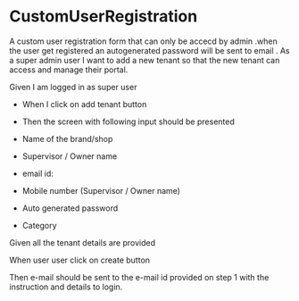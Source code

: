 # CustomUserRegistration
A custom user registration form that can only be accecd by admin .when the user get registered an autogenerated password will be sent to email .
As a super admin user I want to add a new tenant so that the new tenant can access and manage their portal. 

 

Given I am logged in as super user

 - When I click on add tenant button 

 - Then the screen with following input should be presented

-  Name of the brand/shop 

 - Supervisor / Owner name

 - email id: 

 - Mobile number (Supervisor / Owner name)

 - Auto generated password

 - Category

 

Given all the tenant details are provided

When user user click on create button

Then e-mail should be sent to the e-mail id provided on step 1 with the instruction and details to login.
